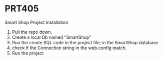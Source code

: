 # PRT405

Smart Shop Project Installation

1. Pull the repo down.
2. Create a local Db named "SmartShop"
3. Run the create SQL code in the project file; in the SmartShop database
4. check if the Connection string in the web.config match.
5. Run the project
